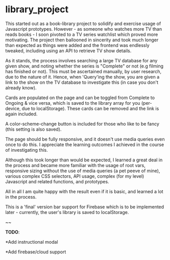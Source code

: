 # library_project

This started out as a book-library project to solidify and exercise usage of Javascript prototypes. However - as someone who watches more TV than reads books - I soon pivoted to a TV series watchlist which proved more motivating. The project then ballooned in sincerity and took much longer than expected as things were added and the frontend was endlessly tweaked, including using an API to retrieve TV show details.

As it stands, the process involves searching a large TV database for any given show, and noting whether the series is "Complete" or not (e.g filming has finished or not). This must be ascertained manually, by user research, due to the nature of it. Hence, when 'Query'ing the show, you are given a link to the show on the TV database to investigate this (in case you don't already know). 

Cards are populated on the page and can be toggled from Complete to Ongoing & vice versa, which is saved to the library array for you (per-device, due to localStorage). These cards can be removed and the link is again included.

A color-scheme-change button is included for those who like to be fancy (this setting is also saved).

The page should be fully responsive, and it doesn't use media queries even once to do this. I appreciate the learning outcomes I achieved in the course of investigating this.

Although this took longer than would be expected, I learned a great deal in the process and became more familiar with the usage of root vars, responsive sizing without the use of media queries (a pet peeve of mine), various complex CSS selectors, API usage, complex (for my level) Javascript and related functions, and prototypes.

All in all I am quite happy with the result even if it is basic, and learned a lot in the process.

This is a 'final' version bar support for Firebase which is to be implemented later - currently, the user's library is saved to localStorage.


~~

**TODO**: 

*Add instructional modal

*Add firebase/cloud support
